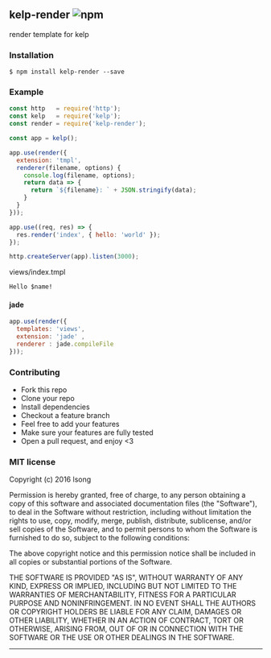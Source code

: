 ## kelp-render ![npm](https://badge.fury.io/js/kelp-render.png)

render template for kelp

### Installation
````
$ npm install kelp-render --save
````

### Example

```js
const http   = require('http');
const kelp   = require('kelp');
const render = require('kelp-render');

const app = kelp();

app.use(render({
  extension: 'tmpl',
  renderer(filename, options) {
    console.log(filename, options);
    return data => {
      return `${filename}: ` + JSON.stringify(data);
    }
  }
}));

app.use((req, res) => {
  res.render('index', { hello: 'world' });
});

http.createServer(app).listen(3000);
```

views/index.tmpl
```
Hello $name!
```

#### jade

````javascript
app.use(render({
  templates: 'views',
  extension: 'jade' ,
  renderer : jade.compileFile
}));
````

### Contributing
- Fork this repo
- Clone your repo
- Install dependencies
- Checkout a feature branch
- Feel free to add your features
- Make sure your features are fully tested
- Open a pull request, and enjoy <3

### MIT license
Copyright (c) 2016 lsong

Permission is hereby granted, free of charge, to any person obtaining a copy
of this software and associated documentation files (the &quot;Software&quot;), to deal
in the Software without restriction, including without limitation the rights
to use, copy, modify, merge, publish, distribute, sublicense, and/or sell
copies of the Software, and to permit persons to whom the Software is
furnished to do so, subject to the following conditions:

The above copyright notice and this permission notice shall be included in
all copies or substantial portions of the Software.

THE SOFTWARE IS PROVIDED &quot;AS IS&quot;, WITHOUT WARRANTY OF ANY KIND, EXPRESS OR
IMPLIED, INCLUDING BUT NOT LIMITED TO THE WARRANTIES OF MERCHANTABILITY,
FITNESS FOR A PARTICULAR PURPOSE AND NONINFRINGEMENT. IN NO EVENT SHALL THE
AUTHORS OR COPYRIGHT HOLDERS BE LIABLE FOR ANY CLAIM, DAMAGES OR OTHER
LIABILITY, WHETHER IN AN ACTION OF CONTRACT, TORT OR OTHERWISE, ARISING FROM,
OUT OF OR IN CONNECTION WITH THE SOFTWARE OR THE USE OR OTHER DEALINGS IN
THE SOFTWARE.

---

